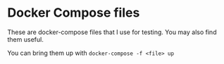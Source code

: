 # Docker Compose files
These are docker-compose files that I use for testing. You may also find them
useful.

You can bring them up with `docker-compose -f <file> up`
